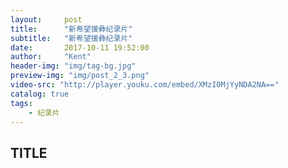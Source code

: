 ```yaml
---
layout:     post
title:      "新希望援彝纪录片"
subtitle:   "新希望援彝纪录片"
date:       2017-10-11 19:52:00
author:     "Kent"
header-img: "img/tag-bg.jpg"
preview-img: "img/post_2_3.png"
video-src: "http://player.youku.com/embed/XMzI0MjYyNDA2NA=="
catalog: true
tags:
    - 纪录片
---
```


## TITLE